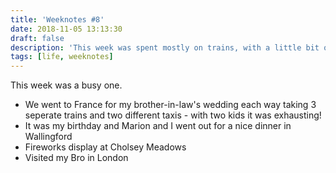 ```yaml
---
title: 'Weeknotes #8'
date: 2018-11-05 13:13:30
draft: false
description: 'This week was spent mostly on trains, with a little bit of wedding and birthday in between.'
tags: [life, weeknotes]
---
```


This week was a busy one.

*   We went to France for my brother-in-law's wedding each way taking 3 seperate trains and two different taxis - with two kids it was exhausting! 
*   It was my birthday and Marion and I went out for a nice dinner in Wallingford
*   Fireworks display at Cholsey Meadows
*   Visited my Bro in London